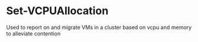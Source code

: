 # Set-VCPUAllocation
Used to report on and migrate VMs in a cluster based on vcpu and memory to alleviate contention
